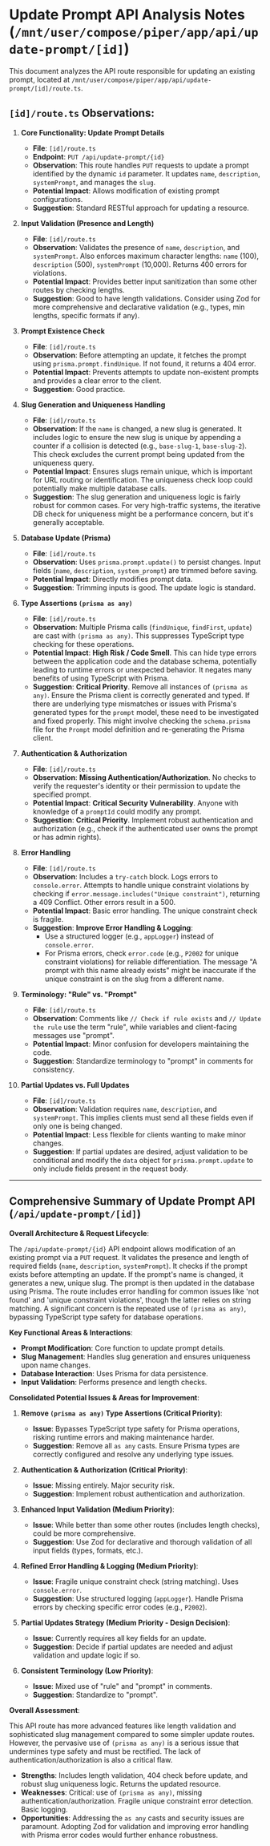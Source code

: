 # Update Prompt API Analysis Notes (`/mnt/user/compose/piper/app/api/update-prompt/[id]`)

This document analyzes the API route responsible for updating an existing prompt, located at `/mnt/user/compose/piper/app/api/update-prompt/[id]/route.ts`.

## `[id]/route.ts` Observations:

1.  **Core Functionality: Update Prompt Details**
    *   **File**: `[id]/route.ts`
    *   **Endpoint**: `PUT /api/update-prompt/{id}`
    *   **Observation**: This route handles `PUT` requests to update a prompt identified by the dynamic `id` parameter. It updates `name`, `description`, `systemPrompt`, and manages the `slug`.
    *   **Potential Impact**: Allows modification of existing prompt configurations.
    *   **Suggestion**: Standard RESTful approach for updating a resource.

2.  **Input Validation (Presence and Length)**
    *   **File**: `[id]/route.ts`
    *   **Observation**: Validates the presence of `name`, `description`, and `systemPrompt`. Also enforces maximum character lengths: `name` (100), `description` (500), `systemPrompt` (10,000). Returns 400 errors for violations.
    *   **Potential Impact**: Provides better input sanitization than some other routes by checking lengths.
    *   **Suggestion**: Good to have length validations. Consider using Zod for more comprehensive and declarative validation (e.g., types, min lengths, specific formats if any).

3.  **Prompt Existence Check**
    *   **File**: `[id]/route.ts`
    *   **Observation**: Before attempting an update, it fetches the prompt using `prisma.prompt.findUnique`. If not found, it returns a 404 error.
    *   **Potential Impact**: Prevents attempts to update non-existent prompts and provides a clear error to the client.
    *   **Suggestion**: Good practice.

4.  **Slug Generation and Uniqueness Handling**
    *   **File**: `[id]/route.ts`
    *   **Observation**: If the `name` is changed, a new slug is generated. It includes logic to ensure the new slug is unique by appending a counter if a collision is detected (e.g., `base-slug-1`, `base-slug-2`). This check excludes the current prompt being updated from the uniqueness query.
    *   **Potential Impact**: Ensures slugs remain unique, which is important for URL routing or identification. The uniqueness check loop could potentially make multiple database calls.
    *   **Suggestion**: The slug generation and uniqueness logic is fairly robust for common cases. For very high-traffic systems, the iterative DB check for uniqueness might be a performance concern, but it's generally acceptable.

5.  **Database Update (Prisma)**
    *   **File**: `[id]/route.ts`
    *   **Observation**: Uses `prisma.prompt.update()` to persist changes. Input fields (`name`, `description`, `system_prompt`) are trimmed before saving.
    *   **Potential Impact**: Directly modifies prompt data.
    *   **Suggestion**: Trimming inputs is good. The update logic is standard.

6.  **Type Assertions `(prisma as any)`**
    *   **File**: `[id]/route.ts`
    *   **Observation**: Multiple Prisma calls (`findUnique`, `findFirst`, `update`) are cast with `(prisma as any)`. This suppresses TypeScript type checking for these operations.
    *   **Potential Impact**: **High Risk / Code Smell**. This can hide type errors between the application code and the database schema, potentially leading to runtime errors or unexpected behavior. It negates many benefits of using TypeScript with Prisma.
    *   **Suggestion**: **Critical Priority**. Remove all instances of `(prisma as any)`. Ensure the Prisma client is correctly generated and typed. If there are underlying type mismatches or issues with Prisma's generated types for the `prompt` model, these need to be investigated and fixed properly. This might involve checking the `schema.prisma` file for the `Prompt` model definition and re-generating the Prisma client.

7.  **Authentication & Authorization**
    *   **File**: `[id]/route.ts`
    *   **Observation**: **Missing Authentication/Authorization**. No checks to verify the requester's identity or their permission to update the specified prompt.
    *   **Potential Impact**: **Critical Security Vulnerability**. Anyone with knowledge of a `promptId` could modify any prompt.
    *   **Suggestion**: **Critical Priority**. Implement robust authentication and authorization (e.g., check if the authenticated user owns the prompt or has admin rights).

8.  **Error Handling**
    *   **File**: `[id]/route.ts`
    *   **Observation**: Includes a `try-catch` block. Logs errors to `console.error`. Attempts to handle unique constraint violations by checking if `error.message.includes("Unique constraint")`, returning a 409 Conflict. Other errors result in a 500.
    *   **Potential Impact**: Basic error handling. The unique constraint check is fragile.
    *   **Suggestion**: **Improve Error Handling & Logging**:
        *   Use a structured logger (e.g., `appLogger`) instead of `console.error`.
        *   For Prisma errors, check `error.code` (e.g., `P2002` for unique constraint violations) for reliable differentiation. The message "A prompt with this name already exists" might be inaccurate if the unique constraint is on the slug from a different name.

9.  **Terminology: "Rule" vs. "Prompt"**
    *   **File**: `[id]/route.ts`
    *   **Observation**: Comments like `// Check if rule exists` and `// Update the rule` use the term "rule", while variables and client-facing messages use "prompt".
    *   **Potential Impact**: Minor confusion for developers maintaining the code.
    *   **Suggestion**: Standardize terminology to "prompt" in comments for consistency.

10. **Partial Updates vs. Full Updates**
    *   **File**: `[id]/route.ts`
    *   **Observation**: Validation requires `name`, `description`, and `systemPrompt`. This implies clients must send all these fields even if only one is being changed.
    *   **Potential Impact**: Less flexible for clients wanting to make minor changes.
    *   **Suggestion**: If partial updates are desired, adjust validation to be conditional and modify the `data` object for `prisma.prompt.update` to only include fields present in the request body.

--- 

## Comprehensive Summary of Update Prompt API (`/api/update-prompt/[id]`)

**Overall Architecture & Request Lifecycle**:

The `/api/update-prompt/{id}` API endpoint allows modification of an existing prompt via a `PUT` request. It validates the presence and length of required fields (`name`, `description`, `systemPrompt`). It checks if the prompt exists before attempting an update. If the prompt's name is changed, it generates a new, unique slug. The prompt is then updated in the database using Prisma. The route includes error handling for common issues like 'not found' and 'unique constraint violations', though the latter relies on string matching. A significant concern is the repeated use of `(prisma as any)`, bypassing TypeScript type safety for database operations.

**Key Functional Areas & Interactions**:
*   **Prompt Modification**: Core function to update prompt details.
*   **Slug Management**: Handles slug generation and ensures uniqueness upon name changes.
*   **Database Interaction**: Uses Prisma for data persistence.
*   **Input Validation**: Performs presence and length checks.

**Consolidated Potential Issues & Areas for Improvement**:

1.  **Remove `(prisma as any)` Type Assertions (Critical Priority)**:
    *   **Issue**: Bypasses TypeScript type safety for Prisma operations, risking runtime errors and making maintenance harder.
    *   **Suggestion**: Remove all `as any` casts. Ensure Prisma types are correctly configured and resolve any underlying type issues.

2.  **Authentication & Authorization (Critical Priority)**:
    *   **Issue**: Missing entirely. Major security risk.
    *   **Suggestion**: Implement robust authentication and authorization.

3.  **Enhanced Input Validation (Medium Priority)**:
    *   **Issue**: While better than some other routes (includes length checks), could be more comprehensive.
    *   **Suggestion**: Use Zod for declarative and thorough validation of all input fields (types, formats, etc.).

4.  **Refined Error Handling & Logging (Medium Priority)**:
    *   **Issue**: Fragile unique constraint check (string matching). Uses `console.error`.
    *   **Suggestion**: Use structured logging (`appLogger`). Handle Prisma errors by checking specific error codes (e.g., `P2002`).

5.  **Partial Updates Strategy (Medium Priority - Design Decision)**:
    *   **Issue**: Currently requires all key fields for an update.
    *   **Suggestion**: Decide if partial updates are needed and adjust validation and update logic if so.

6.  **Consistent Terminology (Low Priority)**:
    *   **Issue**: Mixed use of "rule" and "prompt" in comments.
    *   **Suggestion**: Standardize to "prompt".

**Overall Assessment**:

This API route has more advanced features like length validation and sophisticated slug management compared to some simpler update routes. However, the pervasive use of `(prisma as any)` is a serious issue that undermines type safety and must be rectified. The lack of authentication/authorization is also a critical flaw.

*   **Strengths**: Includes length validation, 404 check before update, and robust slug uniqueness logic. Returns the updated resource.
*   **Weaknesses**: Critical: use of `(prisma as any)`, missing authentication/authorization. Fragile unique constraint error detection. Basic logging.
*   **Opportunities**: Addressing the `as any` casts and security issues are paramount. Adopting Zod for validation and improving error handling with Prisma error codes would further enhance robustness.

